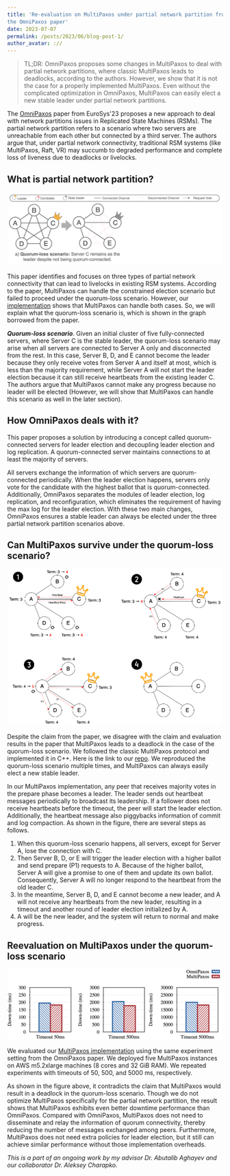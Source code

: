 ```yaml
---
title: 'Re-evaluation on MultiPaxos under partial network partition from
the OmniPaxos paper'
date: 2023-07-07
permalink: /posts/2023/06/blog-post-1/
author_avatar: ://
---
```


> TL;DR: OmniPaxos proposes some changes in MultiPaxos to deal with partial
> network partitions, where classic MultiPaxos leads to deadlocks, according to
> the authors. However, we show that it is not the case for a properly implemented
> MultiPaxos. Even without the complicated optimization in OmniPaxos, MultiPaxos
> can easily elect a new stable leader under partial network partitions.

The [OmniPaxos](https://dl.acm.org/doi/abs/10.1145/3552326.3587441) paper from
EuroSys'23 proposes a new approach to deal with network partitions issues in
Replicated State Machines (RSMs). The partial network partition refers to a
scenario where two servers are unreachable from each other but connected by a
third server. The authors argue that, under partial network connectivity,
traditional RSM systems (like MultiPaxos, Raft, VR) may succumb to degraded
performance and complete loss of liveness due to deadlocks or livelocks.

## What is partial network partition?

![](https://raw.githubusercontent.com/Zhiying12/zhiying12.github.io/master/images/post-06%3A28-partition.png "Example")

This paper identifies and focuses on three types of partial network connectivity
that can lead to livelocks in existing RSM systems. According to the paper,
MultiPaxos can handle the constrained election scenario but failed to proceed
under the quorum-loss scenario. However,
our [implementation](https://github.com/psu-csl/replicated-store) shows that
MultiPaxos can handle both cases. So, we will explain what the quorum-loss
scenario is, which is shown in the graph borrowed from the paper.

***Quorum-loss scenario***. Given an initial cluster of five fully-connected
servers, where Server C is the stable leader, the quorum-loss scenario may
arise when all servers are connected to Server A only and disconnected from
the rest. In this case, Server B, D, and E cannot become the leader because
they only receive votes from Server A and itself at most, which is less than
the majority requirement, while Server A will not start the leader election
because it can still receive heartbeats from the existing leader C. The
authors argue that MultiPaxos cannot make any progress because no leader will
be elected (However, we will show that MultiPaxos can handle this scenario as
well in the later section).

## How OmniPaxos deals with it?

This paper proposes a solution by introducing a concept called quorum-connected
servers for leader election and decoupling leader election and log replication.
A quorum-connected server maintains connections to at least the majority of
servers.

All servers exchange the information of which servers are quorum-connected
periodically. When the leader election happens, servers only vote for the
candidate with the highest ballot that is quorum-connected. Additionally,
OmniPaxos separates the modules of leader election, log replication, and
reconfiguration, which eliminates the requirement of having the max log for the
leader election. With these two main changes, OmniPaxos ensures a stable leader
can always be elected under the three partial network partition scenarios above.

## Can MultiPaxos survive under the quorum-loss scenario?

![](https://raw.githubusercontent.com/Zhiying12/zhiying12.github.io/master/images/post-06%3A28-mp.png "MP")

Despite the claim from the paper, we disagree with the claim and evaluation
results in the paper that MultiPaxos leads to a deadlock in the case of the
quorum-loss scenario. We followed the classic MultiPaxos protocol and
implemented it in C++. Here is the link to
our [repo](https://github.com/psu-csl/replicated-store). We reproduced the
quorum-loss scenario multiple times, and MultiPaxos can always easily elect a
new stable leader.

In our MultiPaxos implementation, any peer that receives majority votes in the
prepare phase becomes a leader. The leader sends out heartbeat messages
periodically to broadcast its leadership. If a follower does not receive
heartbeats before the timeout, the peer will start the leader election.
Additionally, the heartbeat message also piggybacks information of commit and
log compaction. As shown in the figure, there are several steps as follows.

1. When this quorum-loss scenario happens, all servers, except for Server A,
   lose the connection with C.
2. Then Server B, D, or E will trigger the leader election with a higher ballot
   and send prepare (P1) requests to A. Because of the higher ballot, Server A
   will give a promise to one of them and update its own ballot. Consequently,
   Server A will no longer respond to the heartbeat from the old leader C.
3. In the meantime, Server B, D, and E cannot become a new leader, and A will
   not receive any heartbeats from the new leader, resulting in a timeout and
   another round of leader election initialized by A.
4. A will be the new leader, and the system will return to normal and make
   progress.

## Reevaluation on MultiPaxos under the quorum-loss scenario

![](https://raw.githubusercontent.com/Zhiying12/zhiying12.github.io/master/images/post-06%3A28-result.png "Result")

We evaluated
our [MultiPaxos implementation](https://github.com/psu-csl/replicated-store)
using the same experiment setting from the OmniPaxos paper. We deployed five
MultiPaxos instances on AWS m5.2xlarge machines (8 cores and 32 GiB RAM). We
repeated experiments with timeouts of 50, 500, and 5000 ms, respectively.

As shown in the figure above, it contradicts the claim that MultiPaxos would
result in a deadlock in the quorum-loss scenario. Though we do not optimize
MultiPaxos specifically for the partial network partition, the result shows that
MultiPaxos exhibits even better downtime performance than OmniPaxos. Compared
with OmniPaxos, MultiPaxos does not need to disseminate and relay the
information of quorum connectivity, thereby reducing the number of messages
exchanged among peers. Furthermore, MultiPaxos does not need extra policies for
leader election, but it still can achieve similar performance without those
implementation overheads.

*This is a part of an ongoing work by my advisor Dr. Abutalib Aghayev and our* 
*collaborator Dr. Aleksey Charapko.*